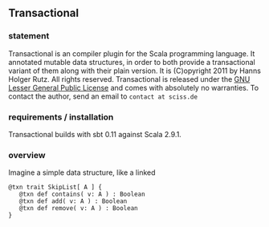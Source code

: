 ## Transactional

### statement

Transactional is an compiler plugin for the Scala programming language. It annotated mutable data structures, in order to both provide a transactional variant of them along with their plain version. It is (C)opyright 2011 by Hanns Holger Rutz. All rights reserved. Transactional is released under the [GNU Lesser General Public License](https://raw.github.com/Sciss/Transactional/master/licenses/Transactional-License.txt) and comes with absolutely no warranties. To contact the author, send an email to `contact at sciss.de`

### requirements / installation

Transactional builds with sbt 0.11 against Scala 2.9.1.

### overview

Imagine a simple data structure, like a linked

<!-- language: scala -->

    @txn trait SkipList[ A ] {
       @txn def contains( v: A ) : Boolean
       @txn def add( v: A ) : Boolean
       @txn def remove( v: A ) : Boolean
    }
